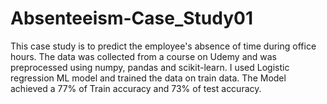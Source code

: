 # Absenteeism-Case_Study01

This case study is to predict the employee's absence of time during office hours. The data was collected from a course on Udemy and was preprocessed using numpy, pandas and scikit-learn. I used Logistic regression ML model and trained the data on train data. The Model achieved a 77% of Train accuracy and 73% of test accuracy.
